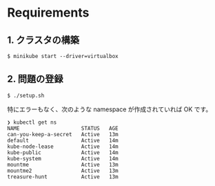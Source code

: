 # Requirements

## 1. クラスタの構築

```shell
$ minikube start --driver=virtualbox
```

## 2. 問題の登録

```shell
$ ./setup.sh
```

特にエラーもなく、次のような namespace が作成されていれば OK です。

```shell
❯ kubectl get ns
NAME                    STATUS   AGE
can-you-keep-a-secret   Active   13m
default                 Active   14m
kube-node-lease         Active   14m
kube-public             Active   14m
kube-system             Active   14m
mountme                 Active   13m
mountme2                Active   13m
treasure-hunt           Active   13m
```
